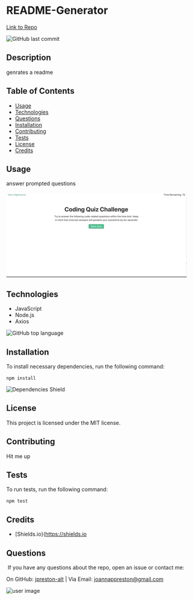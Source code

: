 # README-Generator
[Link to Repo](https://github.com/jpreston-alt/README-Generator) 

![GitHub last commit](https://img.shields.io/github/last-commit/jpreston-alt/README-Generator)

## Description
genrates a readme
## Table of Contents
* [Usage](#usage)
* [Technologies](#technologies)
* [Questions](#questions)
* [Installation](#Installation)
* [Contributing](#Contributing)
* [Tests](#Tests)
* [License](#License)
* [Credits](#Credits)

## Usage
answer prompted questions

![](./assets/code-quiz.gif)
## Technologies
* JavaScript
* Node.js
* Axios

![GitHub top language](https://img.shields.io/github/languages/top/jpreston-alt/README-Generator)

## Installation
To install necessary dependencies, run the following command: 
``` 
npm install 
``` 
![Dependencies Shield](https://img.shields.io/david/jpreston-alt/README-Generator)

## License
This project is licensed under the MIT license.

## Contributing
Hit me up

## Tests
To run tests, run the following command: 
``` 
npm test 
```

## Credits
* [Shields.io}(https://shields.io


## Questions
​
If you have any questions about the repo, open an issue or contact me:

On GitHub: [jpreston-alt](https://github.com/jpreston-alt) | Via Email: joannappreston@gmail.com

![user image](https://avatars1.githubusercontent.com/u/58855401?v=4&s=100)